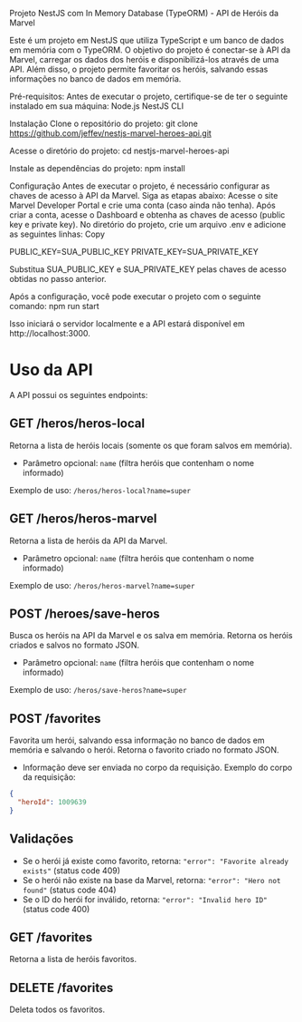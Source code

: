 Projeto NestJS com In Memory Database (TypeORM) - API de Heróis da Marvel

Este é um projeto em NestJS que utiliza TypeScript e um banco de dados em memória com o TypeORM. O objetivo do projeto é conectar-se à API da Marvel, carregar os dados dos heróis e disponibilizá-los através de uma API. Além disso, o projeto permite favoritar os heróis, salvando essas informações no banco de dados em memória.

Pré-requisitos:
Antes de executar o projeto, certifique-se de ter o seguinte instalado em sua máquina:
    Node.js
    NestJS CLI

Instalação
Clone o repositório do projeto:
git clone https://github.com/jeffev/nestjs-marvel-heroes-api.git

Acesse o diretório do projeto:
cd nestjs-marvel-heroes-api

Instale as dependências do projeto:
npm install

Configuração
Antes de executar o projeto, é necessário configurar as chaves de acesso à API da Marvel. Siga as etapas abaixo:
Acesse o site Marvel Developer Portal e crie uma conta (caso ainda não tenha).
Após criar a conta, acesse o Dashboard e obtenha as chaves de acesso (public key e private key).
No diretório do projeto, crie um arquivo .env e adicione as seguintes linhas:
Copy

PUBLIC_KEY=SUA_PUBLIC_KEY
PRIVATE_KEY=SUA_PRIVATE_KEY

Substitua SUA_PUBLIC_KEY e SUA_PRIVATE_KEY pelas chaves de acesso obtidas no passo anterior.

Após a configuração, você pode executar o projeto com o seguinte comando:
npm run start

Isso iniciará o servidor localmente e a API estará disponível em http://localhost:3000.

# Uso da API

A API possui os seguintes endpoints:

## GET /heros/heros-local

Retorna a lista de heróis locais (somente os que foram salvos em memória).

- Parâmetro opcional: `name` (filtra heróis que contenham o nome informado)

Exemplo de uso: `/heros/heros-local?name=super`

## GET /heros/heros-marvel

Retorna a lista de heróis da API da Marvel.

- Parâmetro opcional: `name` (filtra heróis que contenham o nome informado)

Exemplo de uso: `/heros/heros-marvel?name=super`

## POST /heroes/save-heros

Busca os heróis na API da Marvel e os salva em memória. Retorna os heróis criados e salvos no formato JSON.

- Parâmetro opcional: `name` (filtra heróis que contenham o nome informado)

Exemplo de uso: `/heros/save-heros?name=super`

## POST /favorites

Favorita um herói, salvando essa informação no banco de dados em memória e salvando o herói. Retorna o favorito criado no formato JSON.

- Informação deve ser enviada no corpo da requisição. Exemplo do corpo da requisição:

```json
{
  "heroId": 1009639
}
```

## Validações

- Se o herói já existe como favorito, retorna: `"error": "Favorite already exists"` (status code 409)
- Se o herói não existe na base da Marvel, retorna: `"error": "Hero not found"` (status code 404)
- Se o ID do herói for inválido, retorna: `"error": "Invalid hero ID"` (status code 400)

## GET /favorites

Retorna a lista de heróis favoritos.

## DELETE /favorites

Deleta todos os favoritos.

